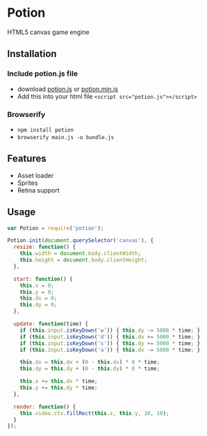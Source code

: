 # Potion

HTML5 canvas game engine

## Installation

### Include potion.js file

- download [potion.js](https://raw2.github.com/jsedivy/potion/master/build/potion.js) or [potion.min.js](https://raw2.github.com/jsedivy/potion/master/build/potion.min.js)
- Add this into your html file `<script src="potion.js"></script>`

### Browserify

- `npm install potion`
- `browserify main.js -o bundle.js`

## Features

- Asset loader
- Sprites
- Retina support

## Usage

```javascript
var Potion = require('potion');

Potion.init(document.querySelector('canvas'), {
  resize: function() {
    this.width = document.body.clientWidth;
    this.height = document.body.clientHeight;
  },

  start: function() {
    this.x = 0;
    this.y = 0;
    this.dx = 0;
    this.dy = 0;
  },

  update: function(time) {
    if (this.input.isKeyDown('w')) { this.dy -= 5000 * time; }
    if (this.input.isKeyDown('d')) { this.dx += 5000 * time; }
    if (this.input.isKeyDown('s')) { this.dy += 5000 * time; }
    if (this.input.isKeyDown('a')) { this.dx -= 5000 * time; }

    this.dx = this.dx + (0 - this.dx) * 8 * time;
    this.dy = this.dy + (0 - this.dy) * 8 * time;

    this.x += this.dx * time;
    this.y += this.dy * time;
  },

  render: function() {
    this.video.ctx.fillRect(this.x, this.y, 10, 10);
  }
});
```
